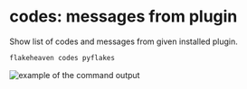 # **codes**: messages from plugin

Show list of codes and messages from given installed plugin.

```bash
flakeheaven codes pyflakes
```

![example of the command output](../../assets/codes.png)
